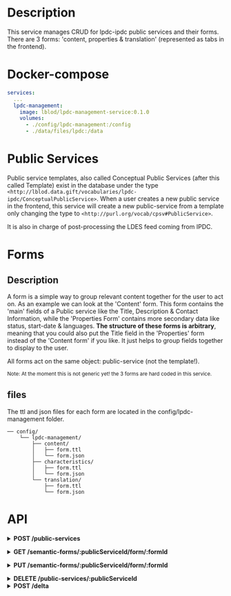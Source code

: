 # Description

This service manages CRUD for lpdc-ipdc public services and their forms. There are 3 forms: 'content, properties & translation' (represented as tabs in the frontend).

# Docker-compose

```yaml
services:
  ...
  lpdc-management:
    image: lblod/lpdc-management-service:0.1.0
    volumes:
      - ./config/lpdc-management:/config
      - ./data/files/lpdc:/data
```

# Public Services

Public service templates, also called Conceptual Public Services (after this called Template) exist in the database under the type `<http://lblod.data.gift/vocabularies/lpdc-ipdc/ConceptualPublicService>`. When a user creates a new public service in the frontend, this service will create a new public-service from a template only changing the type to `<http://purl.org/vocab/cpsv#PublicService>`.

It is also in charge of post-processing the LDES feed coming from IPDC.

# Forms

## Description
A form is a simple way to group relevant content together for the user to act on. As an example we can look at the 'Content' form. This form contains the 'main' fields of a Public service like the Title, Description & Contact Information, while the 'Properties Form' contains more secondary data like status, start-date & languages. **The structure of these forms is arbitrary**, meaning that you could also put the Title field in the 'Properties' form instead of the 'Content form' if you like. It just helps to group fields together to display to the user.

All forms act on the same object: public-service (not the template!).

<sub>Note: At the moment this is not generic yet! the 3 forms are hard coded in this service.</sub>

## files

The ttl and json files for each form are located in the config/lpdc-management folder.

```
── config/
    └── lpdc-management/
        ├── content/
        │   ├── form.ttl
        │   └── form.json
        ├── characteristics/
        │   ├── form.ttl
        │   └── form.json
        └── translation/
            ├── form.ttl
            └── form.json
```

# API

<details>
  <summary><b>POST /public-services</b></summary>
  <h3> request body </h3>

  ```javascript
  {
    "data": {
      "type": "public-services",
      "relationships": {
        "concept": {
          "data": {
            "type": "conceptual-public-services",
            "id": "{TemplateID}"
          }
        }
      }
    }
  }
  ```

  <strong>TemplateID</strong> is the id of the public service template that you want to use. <br>

To find which templates are available and their id, execute the following query:

  ```sql
  PREFIX mu:  <http://mu.semte.ch/vocabularies/core/>
  PREFIX dct: <http://purl.org/dc/terms/>

  SELECT ?id ?title WHERE {
    ?template a <http://lblod.data.gift/vocabularies/lpdc-ipdc/ConceptualPublicService>;
      mu:uuid ?id;
      dct:title ?title.
  } LIMIT 10
  ```

  <h3>Response</h3>

  <h5> 201 Created </h5>

  ```javascript
  {
      "data": {
          "type": "public-service",
          "id": "{NewPublicServiceId}",
          "uri": "http://data.lblod.info/id/public-services/{NewPublicServiceId}"
      }
  }
  ```

  NewPublicServiceId: the ID of the newly created public service that is a duplicate of the template you used with the only difference being the type:`<http://purl.org/vocab/cpsv#PublicService>` instead of <http://lblod.data.gift/vocabularies/lpdc-ipdc/ConceptualPublicService>

<br><br></details>

<details>
 <summary><b>GET /semantic-forms/:publicServiceId/form/:formId</b></summary>
<h3>params</h3>
  <strong>publicServiceId</strong> the ID of the public service (not the template ID!) <br>
<strong>formId</strong> ID of the form that you want to retrieve (content, properties, translation) ID's can be found in de config.js file (FORM_MAPPING)

  <h3>Request body</h3>

N/A

<h3>Response<h3>

<h5> 200 OK </h5>

```javascript
{
   "form": {formTTL},
   "meta": {metaN3},
   "source": ${sourceTTL}
}
```
<strong>FormTTL</strong> contains the content of the form file (form.ttl) read form section above <br>
<strong>meta</strong> The triples of the code lists (concept-schemes) read meta section above <br>
<strong>source</strong> The whole public service object and its values as saved in the backend <br>

  <br><br></details>


<details>
 <summary><b>PUT /semantic-forms/:publicServiceId/form/:formId</b></summary>

<h3>request body</h3>

```javascript
{
  "graph": {graph},
  "additions": {additions},
  "removals": {removals}
}
```

<strong>graph</strong> contains the original un-changed public service object <br>
  <strong> additions & removals </strong> contains added & removed triples from the public service object <br>

  <sub>note: ember-submission-form-fields takes care of this for you</sub>


<h3>Response</h3>

  <h5>200 OK</h5>

  <br><br></details>

<details>
 <summary><b>DELETE /public-services/:publicServiceId</b></summary>

  <h3>request body</h3>

N/A

  <h3>Response</h3>

  <h5>204 No Content</h5>

  </details>

<details>
  <summary><b>POST /delta</b></summary>
  <h3> processes incoming deltas from LDES feed</h3>
  The deltanotifier configuration:
  
  ```javascript
  [
    {
      match: {
        predicate: {
          type: 'uri',
          value: 'http://purl.org/dc/terms/isVersionOf'
        }
      },
      callback: {
        url: 'http://lpdc-management/delta',
        method:'POST'
      },
      options: {
        resourceFormat: 'v0.0.1',
        gracePeriod: 1000,
        ignoreFromSelf: true
      }
    }
  ]
  ```
</details>
